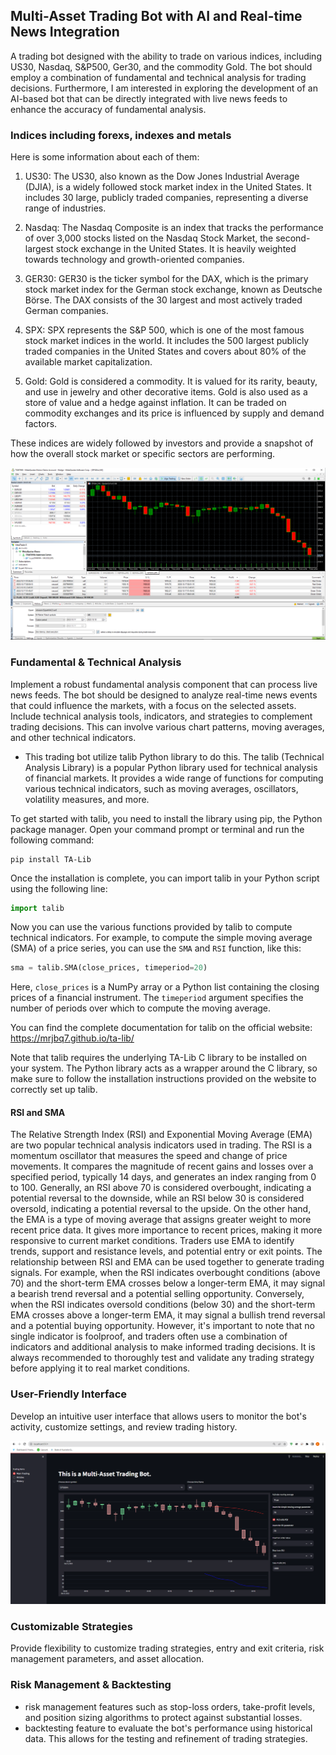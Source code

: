 ## Multi-Asset Trading Bot with AI and Real-time News Integration
A trading bot designed with the ability to trade on various indices, including US30, Nasdaq, S&P500, Ger30, and the commodity Gold. The bot should employ a combination of fundamental and technical analysis for trading decisions. Furthermore, I am interested in exploring the development of an AI-based bot that can be directly integrated with live news feeds to enhance the accuracy of fundamental analysis.

### Indices including forexs, indexes and metals
Here is some information about each of them:

1. US30: The US30, also known as the Dow Jones Industrial Average (DJIA), is a widely followed stock market index in the United States. It includes 30 large, publicly traded companies, representing a diverse range of industries.

2. Nasdaq: The Nasdaq Composite is an index that tracks the performance of over 3,000 stocks listed on the Nasdaq Stock Market, the second-largest stock exchange in the United States. It is heavily weighted towards technology and growth-oriented companies.

3. GER30: GER30 is the ticker symbol for the DAX, which is the primary stock market index for the German stock exchange, known as Deutsche Börse. The DAX consists of the 30 largest and most actively traded German companies.

4. SPX: SPX represents the S&P 500, which is one of the most famous stock market indices in the world. It includes the 500 largest publicly traded companies in the United States and covers about 80% of the available market capitalization.

5. Gold: Gold is considered a commodity. It is valued for its rarity, beauty, and use in jewelry and other decorative items. Gold is also used as a store of value and a hedge against inflation. It can be traded on commodity exchanges and its price is influenced by supply and demand factors.

These indices are widely followed by investors and provide a snapshot of how the overall stock market or specific sectors are performing.

![Metatrader 5](image.png)


### Fundamental & Technical Analysis
Implement a robust fundamental analysis component that can process live news feeds. The bot should be designed to analyze real-time news events that could influence the markets, with a focus on the selected assets.
Include technical analysis tools, indicators, and strategies to complement trading decisions. This can involve various chart patterns, moving averages, and other technical indicators.
- This trading bot utilize talib Python library to do this.
The talib (Technical Analysis Library) is a popular Python library used for technical analysis of financial markets. It provides a wide range of functions for computing various technical indicators, such as moving averages, oscillators, volatility measures, and more.

To get started with talib, you need to install the library using pip, the Python package manager. Open your command prompt or terminal and run the following command:

```
pip install TA-Lib
```

Once the installation is complete, you can import talib in your Python script using the following line:

```python
import talib
```

Now you can use the various functions provided by talib to compute technical indicators. For example, to compute the simple moving average (SMA) of a price series, you can use the `SMA` and `RSI` function, like this:

```python
sma = talib.SMA(close_prices, timeperiod=20)
```

Here, `close_prices` is a NumPy array or a Python list containing the closing prices of a financial instrument. The `timeperiod` argument specifies the number of periods over which to compute the moving average.

You can find the complete documentation for talib on the official website: https://mrjbq7.github.io/ta-lib/

Note that talib requires the underlying TA-Lib C library to be installed on your system. The Python library acts as a wrapper around the C library, so make sure to follow the installation instructions provided on the website to correctly set up talib.

#### RSI and SMA
The Relative Strength Index (RSI) and Exponential Moving Average (EMA) are two popular technical analysis indicators used in trading.
The RSI is a momentum oscillator that measures the speed and change of price movements. It compares the magnitude of recent gains and losses over a specified period, typically 14 days, and generates an index ranging from 0 to 100. Generally, an RSI above 70 is considered overbought, indicating a potential reversal to the downside, while an RSI below 30 is considered oversold, indicating a potential reversal to the upside.
On the other hand, the EMA is a type of moving average that assigns greater weight to more recent price data. It gives more importance to recent prices, making it more responsive to current market conditions. Traders use EMA to identify trends, support and resistance levels, and potential entry or exit points.
The relationship between RSI and EMA can be used together to generate trading signals. For example, when the RSI indicates overbought conditions (above 70) and the short-term EMA crosses below a longer-term EMA, it may signal a bearish trend reversal and a potential selling opportunity. Conversely, when the RSI indicates oversold conditions (below 30) and the short-term EMA crosses above a longer-term EMA, it may signal a bullish trend reversal and a potential buying opportunity.
However, it's important to note that no single indicator is foolproof, and traders often use a combination of indicators and additional analysis to make informed trading decisions. It is always recommended to thoroughly test and validate any trading strategy before applying it to real market conditions.

### User-Friendly Interface 
Develop an intuitive user interface that allows users to monitor the bot's activity, customize settings, and review trading history.

![UI](image-1.png)

### Customizable Strategies
Provide flexibility to customize trading strategies, entry and exit criteria, risk management parameters, and asset allocation.

### Risk Management & Backtesting
- risk management features such as stop-loss orders, take-profit levels, and position sizing algorithms to protect against substantial losses.
- backtesting feature to evaluate the bot's performance using historical data. This allows for the testing and refinement of trading strategies.